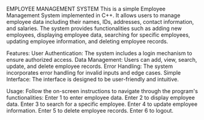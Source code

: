 EMPLOYEE MANAGEMENT SYSTEM
This is a simple Employee Management System implemented in C++. It allows users to manage employee data including their names, IDs, addresses, contact information, and salaries. The system provides functionalities such as adding new employees, displaying employee data, searching for specific employees, updating employee information, and deleting employee records.

Features: User Authentication: The system includes a login mechanism to ensure authorized access. Data Management: Users can add, view, search, update, and delete employee records. Error Handling: The system incorporates error handling for invalid inputs and edge cases. Simple Interface: The interface is designed to be user-friendly and intuitive.

Usage: Follow the on-screen instructions to navigate through the program's functionalities: Enter 1 to enter employee data. Enter 2 to display employee data. Enter 3 to search for a specific employee. Enter 4 to update employee information. Enter 5 to delete employee records. Enter 6 to logout.
